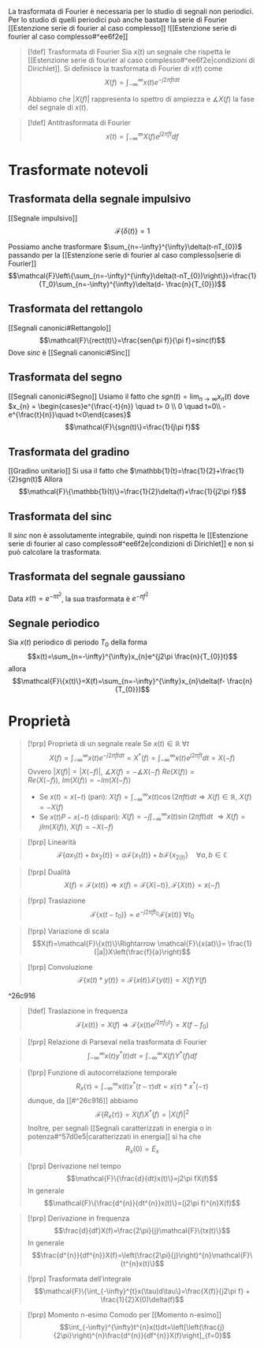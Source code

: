 La trasformata di Fourier è necessaria per lo studio di segnali non periodici. Per lo studio di quelli periodici può anche bastare la serie di Fourier [[Estenzione serie di fourier al caso complesso]]
![[Estenzione serie di fourier al caso complesso#^ee6f2e]]

>[!def] Trasformata di Fourier
> Sia $x(t)$ un segnale che rispetta le [[Estenzione serie di fourier al caso complesso#^ee6f2e|condizioni di Dirichlet]].
> Si definisce la trasformata di Fourier di $x(t)$ come
> $$X(f)=\int_{-\infty}^{\infty}x(t)e^{-j2\pi f tdt}$$
> 
> Abbiamo che $|X(f)|$ rappresenta lo spettro di ampiezza e $\measuredangle X(f)$ la fase del segnale di $x(t)$.

>[!def] Antitrasformata di Fourier
>$$x(t)=\int_{-\infty}^{\infty}X(f)e^{j2\pi ft} df$$

# Trasformate notevoli
## Trasformata della segnale impulsivo
[[Segnale impulsivo]]
$$\mathcal{F}\{\delta(t)\}=1$$

Possiamo anche trasformare $\sum_{n=-\infty}^{\infty}\delta(t-nT_{0})$ passando per la [[Estenzione serie di fourier al caso complesso|serie di Fourier]]
$$\mathcal{F}\left\{\sum_{n=-\infty}^{\infty}\delta(t-nT_{0})\right\})=\frac{1}{T_0}\sum_{n=-\infty}^{\infty}\delta(d- \frac{n}{T_{0}})$$

## Trasformata del rettangolo
[[Segnali canonici#Rettangolo]]
$$\mathcal{F}\{rect(t)\}=\frac{sen(\pi f)}{\pi f}=sinc(f)$$
Dove $sinc$ è [[Segnali canonici#Sinc]]

## Trasformata del segno
[[Segnali canonici#Segno]]
Usiamo il fatto che $sgn(t)=\lim_{n\to\infty}x_{n}(t)$ dove $x_{n} = \begin{cases}e^{\frac{-t}{n}} \quad t> 0 \\ 0 \quad t=0\\ -e^{\frac{t}{n}}\quad t<0\end{cases}$
$$\mathcal{F}\{sgn(t)\}=\frac{1}{j\pi f}$$
## Trasformata del gradino
[[Gradino unitario]]
Si usa il fatto che $\mathbb{1}(t)=\frac{1}{2}+\frac{1}{2}sgn(t)$
Allora
$$\mathcal{F}\{\mathbb{1}(t)\}=\frac{1}{2}\delta(f)+\frac{1}{j2\pi f}$$
## Trasformata del sinc
Il $sinc$ non è assolutamente integrabile, quindi non rispetta le [[Estenzione serie di fourier al caso complesso#^ee6f2e|condizioni di Dirichlet]] e non si può calcolare la trasformata.

## Trasformata del segnale gaussiano
Data $x(t)= e^{-\pi t^{2}}$, la sua trasformata è $e^{-\pi f^{2}}$

## Segnale periodico
Sia $x(t)$ periodico di periodo $T_{0}$ della forma
$$x(t)=\sum_{n=-\infty}^{\infty}x_{n}e^{j2\pi \frac{n}{T_{0}}t}$$
allora
$$\mathcal{F}\{x(t)\}=X(f)=\sum_{n=-\infty}^{\infty}x_{n}\delta(f- \frac{n}{T_{0}})$$
# Proprietà

>[!prp] Proprietà di un segnale reale
>Se $x(t)\in \mathbb{R} \ \forall t$
>$$X(f)=\int_{-\infty}^{\infty}x(t)e^{-j2\pi f t dt} = X^{*}(f)=\int_{-\infty}^{\infty}x(t)e^{j 2\pi ft} dt=X(-f)$$
>Ovvero $|X(f)|=|X(-f)|, \ \measuredangle X(f)=-\measuredangle X(-f)$
>$Re(X(f))=Re(X(-f)),\ Im(X(f))=-Im(X(-f))$
>
>- Se $x(t)=x(-t)$ (pari):
>$X(f)=\int_{-\infty}^{\infty} x(t)\cos(2\pi ft) dt\Rightarrow X(f)\in \mathbb{R}, \ X(f)=-X(f)$
>- Se $x(t) P -x(-t)$ (dispari):
>$X(f)=-j\int_{-\infty}^{\infty}x(t)\sin(2\pi f t)dt\ \Rightarrow X(f)= jIm(X(f)),\ X(f)=-X(-f)$
>

>[!prp] Linearità
>$$\mathcal{F}\{ax_1(t)+bx_2(t)\}=a\mathcal{F}\{x_{1}(t)\}+b\mathcal{F}\{x_{2(t)}\}\quad \forall a,b\in \mathbb{C}$$

>[!prp] Dualità
>$$X(f)=\mathcal{F}\{x(t)\}\Rightarrow x(f)=\mathcal{F}\{X(-t)\}, \mathcal{F}\{X(t)\}=x(-f)$$

>[!prp] Traslazione
>$$\mathcal{F}\{x(t-t_{0})\}= e^{-j2\pi ft_{0}}\mathcal{F}\{x(t)\}\ \forall t_{0} $$

>[!prp] Variazione di scala
>$$X(f)=\mathcal{F}\{x(t)\}\Rightarrow \mathcal{F}\{x(at)\}= \frac{1}{|a|}X\left(\frac{f}{a}\right)$$

>[!prp] Convoluzione
>$$\mathcal{F}\{x(t)*y(t)\}=\mathcal{F}\{x(t)\}\mathcal{F}\{y(t)\}=X(f)Y(f)$$

^26c916

>[!def] Traslazione in frequenza
>$$\mathcal{F}\{x(t)\}=X(f)\Rightarrow \mathcal{F}\{x(t)e^{j2\pi f_{0}t}\}=X(f-f_{0})$$

>[!prp] Relazione di Parseval nella trasformata di Fourier
>$$\int_{-\infty}^{\infty}x(t)y^{*}(t)dt=\int_{-\infty}^{\infty}X(f)Y^{*}(f)df$$

>[!prp] Funzione di autocorrelazione temporale
>$$R_{x}(\tau)=\int_{-\infty}^{\infty}x(t)x^{*}(t-\tau)dt=x(\tau)*x^{*}(-\tau)$$
>dunque, da [[#^26c916]] abbiamo
>$$\mathcal{F}\{R_{x}(\tau)\}=X(f)X^{*}(f)=|X(f)|^{2}$$
>Inoltre, per segnali [[Segnali caratterizzati in energia o in potenza#^57d0e5|caratterizzati in energia]] si ha che
>$$R_{x}(0)=E_{x}$$

>[!prp] Derivazione nel tempo
>$$\mathcal{F}\{\frac{d}{dt}x(t)\}=j2\pi fX(f)$$
>In generale 
>$$\mathcal{F}\{\frac{d^{n}}{dt^{n}}x(t)\}=(j2\pi f)^{n}X(f)$$

>[!prp] Derivazione in frequenza
>$$\frac{d}{df}X(f)=\frac{2\pi}{j}\mathcal{F}\{tx(t)\}$$
>In generale
>$$\frac{d^{n}}{df^{n}}X(f)=\left(\frac{2\pi}{j}\right)^{n}\mathcal{F}\{t^{n}x(t)\}$$

>[!prp] Trasformata dell’integrale
>$$\mathcal{F}\{\int_{-\infty}^{t}x(\tau)d\tau\}=\frac{X(f)}{j2\pi f} + \frac{1}{2}X(0)\delta(f)$$

>[!prp] Momento n-esimo
>Comodo per [[Momento n-esimo]]
>$$\int_{-\infty}^{\infty}t^{n}x(t)dt=\left[\left(\frac{j}{2\pi}\right)^{n}\frac{d^{n}}{df^{n}}X(f)\right]_{f=0}$$

